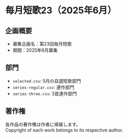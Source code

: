 # 毎月短歌23（2025年6月）

## 企画概要
- 募集企画名：第23回毎月短歌
- 期間：2025年6月募集

## 部門
- `selected.csv`: 5月の自選短歌部門
- `series-regular.csv`: 連作部門
- `series-three.csv`: 3首連作部門

## 著作権
各作品の著作権は作者に帰属します。  
Copyright of each work belongs to its respective author.
